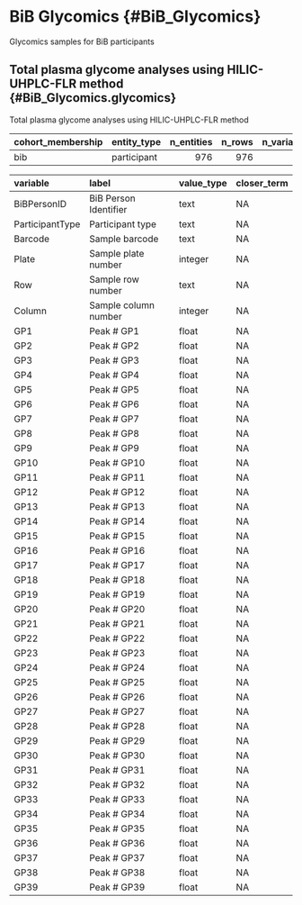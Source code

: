 # BiB Glycomics {#BiB_Glycomics}


Glycomics samples for BiB participants



## Total plasma glycome analyses using HILIC-UHPLC-FLR method {#BiB_Glycomics.glycomics}


Total plasma glycome analyses using HILIC-UHPLC-FLR method



|cohort_membership |entity_type | n_entities| n_rows| n_variables|
|:-----------------|:-----------|----------:|------:|-----------:|
|bib               |participant |        976|    976|          44|



|variable        |label                 |value_type |closer_term |
|:---------------|:---------------------|:----------|:-----------|
|BiBPersonID     |BiB Person Identifier |text       |NA          |
|ParticipantType |Participant type      |text       |NA          |
|Barcode         |Sample barcode        |text       |NA          |
|Plate           |Sample plate number   |integer    |NA          |
|Row             |Sample row number     |text       |NA          |
|Column          |Sample column number  |integer    |NA          |
|GP1             |Peak # GP1            |float      |NA          |
|GP2             |Peak # GP2            |float      |NA          |
|GP3             |Peak # GP3            |float      |NA          |
|GP4             |Peak # GP4            |float      |NA          |
|GP5             |Peak # GP5            |float      |NA          |
|GP6             |Peak # GP6            |float      |NA          |
|GP7             |Peak # GP7            |float      |NA          |
|GP8             |Peak # GP8            |float      |NA          |
|GP9             |Peak # GP9            |float      |NA          |
|GP10            |Peak # GP10           |float      |NA          |
|GP11            |Peak # GP11           |float      |NA          |
|GP12            |Peak # GP12           |float      |NA          |
|GP13            |Peak # GP13           |float      |NA          |
|GP14            |Peak # GP14           |float      |NA          |
|GP15            |Peak # GP15           |float      |NA          |
|GP16            |Peak # GP16           |float      |NA          |
|GP17            |Peak # GP17           |float      |NA          |
|GP18            |Peak # GP18           |float      |NA          |
|GP19            |Peak # GP19           |float      |NA          |
|GP20            |Peak # GP20           |float      |NA          |
|GP21            |Peak # GP21           |float      |NA          |
|GP22            |Peak # GP22           |float      |NA          |
|GP23            |Peak # GP23           |float      |NA          |
|GP24            |Peak # GP24           |float      |NA          |
|GP25            |Peak # GP25           |float      |NA          |
|GP26            |Peak # GP26           |float      |NA          |
|GP27            |Peak # GP27           |float      |NA          |
|GP28            |Peak # GP28           |float      |NA          |
|GP29            |Peak # GP29           |float      |NA          |
|GP30            |Peak # GP30           |float      |NA          |
|GP31            |Peak # GP31           |float      |NA          |
|GP32            |Peak # GP32           |float      |NA          |
|GP33            |Peak # GP33           |float      |NA          |
|GP34            |Peak # GP34           |float      |NA          |
|GP35            |Peak # GP35           |float      |NA          |
|GP36            |Peak # GP36           |float      |NA          |
|GP37            |Peak # GP37           |float      |NA          |
|GP38            |Peak # GP38           |float      |NA          |
|GP39            |Peak # GP39           |float      |NA          |
